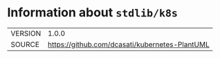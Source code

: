 <!---
Do not edit: autogenerated by script from INFO file
-->

# Information about `stdlib/k8s`
|||
|-|-|
| VERSION | 1.0.0 |
| SOURCE | https://github.com/dcasati/kubernetes-PlantUML |
